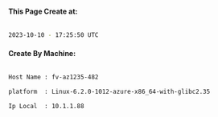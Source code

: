 
   
#### This Page Create at:

```bash

2023-10-10 - 17:25:50 UTC

```

#### Create By Machine:

```bash

Host Name : fv-az1235-482

platform  : Linux-6.2.0-1012-azure-x86_64-with-glibc2.35

Ip Local  : 10.1.1.88

```

